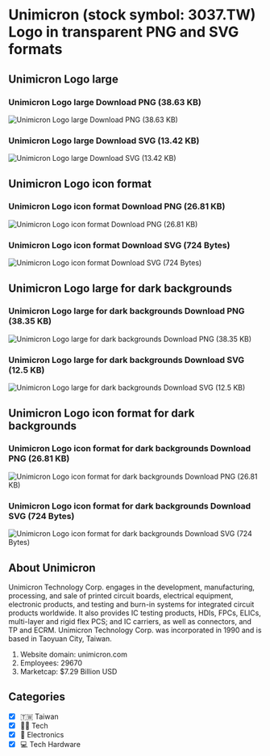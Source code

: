 # Unimicron (stock symbol: 3037.TW) Logo in transparent PNG and SVG formats

## Unimicron Logo large

### Unimicron Logo large Download PNG (38.63 KB)

![Unimicron Logo large Download PNG (38.63 KB)](/img/orig/3037.TW_BIG-78f2cfab.png)

### Unimicron Logo large Download SVG (13.42 KB)

![Unimicron Logo large Download SVG (13.42 KB)](/img/orig/3037.TW_BIG-45cf89ff.svg)

## Unimicron Logo icon format

### Unimicron Logo icon format Download PNG (26.81 KB)

![Unimicron Logo icon format Download PNG (26.81 KB)](/img/orig/3037.TW-cd34d8d1.png)

### Unimicron Logo icon format Download SVG (724 Bytes)

![Unimicron Logo icon format Download SVG (724 Bytes)](/img/orig/3037.TW-77331913.svg)

## Unimicron Logo large for dark backgrounds

### Unimicron Logo large for dark backgrounds Download PNG (38.35 KB)

![Unimicron Logo large for dark backgrounds Download PNG (38.35 KB)](/img/orig/3037.TW_BIG.D-5fe75d75.png)

### Unimicron Logo large for dark backgrounds Download SVG (12.5 KB)

![Unimicron Logo large for dark backgrounds Download SVG (12.5 KB)](/img/orig/3037.TW_BIG.D-4a28a60c.svg)

## Unimicron Logo icon format for dark backgrounds

### Unimicron Logo icon format for dark backgrounds Download PNG (26.81 KB)

![Unimicron Logo icon format for dark backgrounds Download PNG (26.81 KB)](/img/orig/3037.TW.D-86e83f5c.png)

### Unimicron Logo icon format for dark backgrounds Download SVG (724 Bytes)

![Unimicron Logo icon format for dark backgrounds Download SVG (724 Bytes)](/img/orig/3037.TW.D-a47a43d3.svg)

## About Unimicron

Unimicron Technology Corp. engages in the development, manufacturing, processing, and sale of printed circuit boards, electrical equipment, electronic products, and testing and burn-in systems for integrated circuit products worldwide. It also provides IC testing products, HDIs, FPCs, ELICs, multi-layer and rigid flex PCS; and IC carriers, as well as connectors, and TP and ECRM. Unimicron Technology Corp. was incorporated in 1990 and is based in Taoyuan City, Taiwan.

1. Website domain: unimicron.com
2. Employees: 29670
3. Marketcap: $7.29 Billion USD


## Categories
- [x] 🇹🇼 Taiwan
- [x] 👩‍💻 Tech
- [x] 🔌 Electronics
- [x] 💻 Tech Hardware
